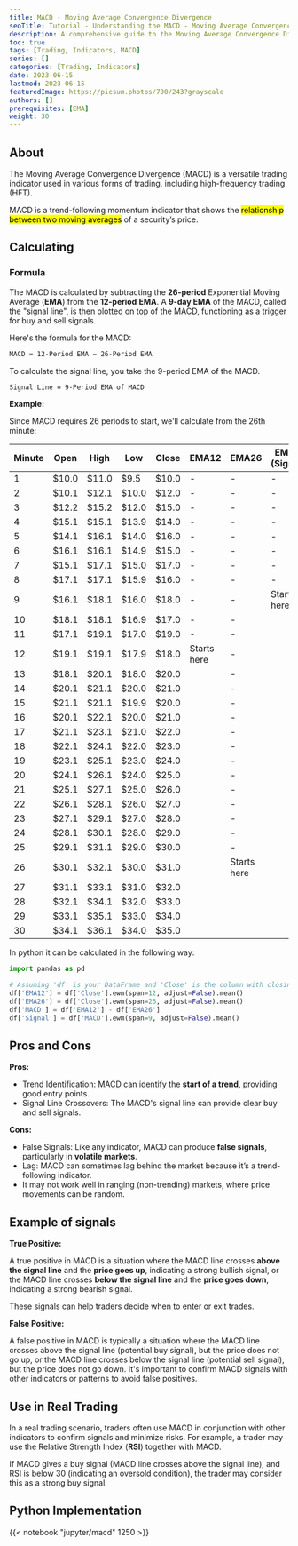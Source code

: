 ```yaml
---
title: MACD - Moving Average Convergence Divergence
seoTitle: Tutorial - Understanding the MACD - Moving Average Convergence Divergence
description: A comprehensive guide to the Moving Average Convergence Divergence (MACD) trading indicator.
toc: true
tags: [Trading, Indicators, MACD]
series: []
categories: [Trading, Indicators]
date: 2023-06-15
lastmod: 2023-06-15
featuredImage: https://picsum.photos/700/243?grayscale
authors: []
prerequisites: [EMA]
weight: 30
---
```



## About

The Moving Average Convergence Divergence (MACD) is a versatile trading indicator used in various forms of trading, including high-frequency trading (HFT).

MACD is a trend-following momentum indicator that shows the <mark>relationship between two moving averages</mark> of a security’s price.

## Calculating

### Formula

The MACD is calculated by subtracting the **26-period** Exponential Moving Average (**EMA**) from the **12-period** **EMA**. A **9-day EMA** of the MACD, called the "signal line", is then plotted on top of the MACD, functioning as a trigger for buy and sell signals.

Here's the <nark>formula</mark> for the MACD:

```sh
MACD = 12-Period EMA − 26-Period EMA
```

To calculate the signal line, you take the 9-period EMA of the MACD.

```sh
Signal Line = 9-Period EMA of MACD
```

**Example:**

Since MACD requires 26 periods to start, we'll calculate from the 26th minute:

| Minute | Open  | High  | Low   | Close | EMA12       | EMA26       | EMA9 (Signal) | MACD        |
| ------ | ----- | ----- | ----- | ----- | ----------- | ----------- | ------------- | ----------- |
| 1      | $10.0 | $11.0 | $9.5  | $10.0 | -           | -           | -             | -           |
| 2      | $10.1 | $12.1 | $10.0 | $12.0 | -           | -           | -             | -           |
| 3      | $12.2 | $15.2 | $12.0 | $15.0 | -           | -           | -             | -           |
| 4      | $15.1 | $15.1 | $13.9 | $14.0 | -           | -           | -             | -           |
| 5      | $14.1 | $16.1 | $14.0 | $16.0 | -           | -           | -             | -           |
| 6      | $16.1 | $16.1 | $14.9 | $15.0 | -           | -           | -             | -           |
| 7      | $15.1 | $17.1 | $15.0 | $17.0 | -           | -           | -             | -           |
| 8      | $17.1 | $17.1 | $15.9 | $16.0 | -           | -           | -             | -           |
| 9      | $16.1 | $18.1 | $16.0 | $18.0 | -           | -           | Starts here   | -           |
| 10     | $18.1 | $18.1 | $16.9 | $17.0 | -           | -           |               | -           |
| 11     | $17.1 | $19.1 | $17.0 | $19.0 | -           | -           |               | -           |
| 12     | $19.1 | $19.1 | $17.9 | $18.0 | Starts here | -           |               | -           |
| 13     | $18.1 | $20.1 | $18.0 | $20.0 |             | -           |               | -           |
| 14     | $20.1 | $21.1 | $20.0 | $21.0 |             | -           |               | -           |
| 15     | $21.1 | $21.1 | $19.9 | $20.0 |             | -           |               | -           |
| 16     | $20.1 | $22.1 | $20.0 | $21.0 |             | -           |               | -           |
| 17     | $21.1 | $23.1 | $21.0 | $22.0 |             | -           |               | -           |
| 18     | $22.1 | $24.1 | $22.0 | $23.0 |             | -           |               | -           |
| 19     | $23.1 | $25.1 | $23.0 | $24.0 |             | -           |               | -           |
| 20     | $24.1 | $26.1 | $24.0 | $25.0 |             | -           |               | -           |
| 21     | $25.1 | $27.1 | $25.0 | $26.0 |             | -           |               | -           |
| 22     | $26.1 | $28.1 | $26.0 | $27.0 |             | -           |               | -           |
| 23     | $27.1 | $29.1 | $27.0 | $28.0 |             | -           |               | -           |
| 24     | $28.1 | $30.1 | $28.0 | $29.0 |             | -           |               | -           |
| 25     | $29.1 | $31.1 | $29.0 | $30.0 |             | -           |               | -           |
| 26     | $30.1 | $32.1 | $30.0 | $31.0 |             | Starts here |               | Starts here |
| 27     | $31.1 | $33.1 | $31.0 | $32.0 |             |             |               |             |
| 28     | $32.1 | $34.1 | $32.0 | $33.0 |             |             |               |             |
| 29     | $33.1 | $35.1 | $33.0 | $34.0 |             |             |               |             |
| 30     | $34.1 | $36.1 | $34.0 | $35.0 |             |             |               |             |

In python it can be calculated in the following way:

```python
import pandas as pd

# Assuming 'df' is your DataFrame and 'Close' is the column with closing prices
df['EMA12'] = df['Close'].ewm(span=12, adjust=False).mean()
df['EMA26'] = df['Close'].ewm(span=26, adjust=False).mean()
df['MACD'] = df['EMA12'] - df['EMA26']
df['Signal'] = df['MACD'].ewm(span=9, adjust=False).mean()
```

## Pros and Cons

**Pros:**

- Trend Identification: MACD can identify the **start of a trend**, providing good entry points.
- Signal Line Crossovers: The MACD's signal line can provide clear buy and sell signals.

**Cons:**

- False Signals: Like any indicator, MACD can produce **false signals**, particularly in **volatile markets**.
- Lag: MACD can sometimes lag behind the market because it’s a trend-following indicator.
- It may not work well in ranging (non-trending) markets, where price movements can be random.

## Example of signals

**True Positive:**

A true positive in MACD is a situation where the MACD line crosses **above the signal line** and the **price goes up**, indicating a strong bullish signal, or the MACD line crosses **below the signal line** and the **price goes down**, indicating a strong bearish signal.

These signals can help traders decide when to enter or exit trades.

**False Positive:**

A false positive in MACD is typically a situation where the MACD line crosses above the signal line (potential buy signal), but the price does not go up, or the MACD line crosses below the signal line (potential sell signal), but the price does not go down. It's important to confirm MACD signals with other indicators or patterns to avoid false positives.

## Use in Real Trading

In a real trading scenario, traders often use MACD in conjunction with other indicators to confirm signals and minimize risks. For example, a trader may use the Relative Strength Index (**RSI**) together with MACD.

If MACD gives a buy signal (MACD line crosses above the signal line), and RSI is below 30 (indicating an oversold condition), the trader may consider this as a strong buy signal.

## Python Implementation

{{< notebook "jupyter/macd" 1250 >}}
